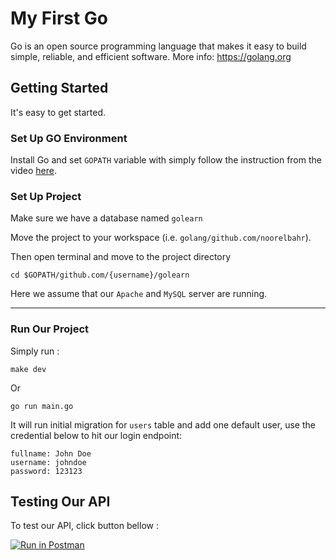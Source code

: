 # My First Go #
Go is an open source programming language that makes it easy to build simple, reliable, and efficient software. More info: https://golang.org

## Getting Started
It's easy to get started.

### Set Up GO Environment
Install Go and set `GOPATH` variable with simply follow the instruction from the video [here](https://www.youtube.com/watch?v=5qI8z_lB5Lw).

### Set Up Project

Make sure we have a database named `golearn`


Move the project to your workspace (i.e. `golang/github.com/noorelbahr`).

Then open terminal and move to the project directory
```
cd $GOPATH/github.com/{username}/golearn
```

Here we assume that our `Apache` and `MySQL` server are running.

---
### Run Our Project
Simply run :
```
make dev
```

Or
```
go run main.go
```

It will run initial migration for `users` table and add one default user, use the credential below to hit our login endpoint:
```
fullname: John Doe
username: johndoe
password: 123123
```

## Testing Our API
To test our API, click button bellow : 

[![Run in Postman](https://run.pstmn.io/button.svg)](https://app.getpostman.com/run-collection/4ff03dae8d6678c1a248)

